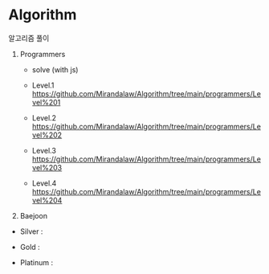 # Algorithm
알고리즘 풀이
1. Programmers


    - solve (with js)

    - Level.1 
      https://github.com/Mirandalaw/Algorithm/tree/main/programmers/Level%201
  
    - Level.2
      https://github.com/Mirandalaw/Algorithm/tree/main/programmers/Level%202
      
    - Level.3
      https://github.com/Mirandalaw/Algorithm/tree/main/programmers/Level%203
      
    - Level.4
      https://github.com/Mirandalaw/Algorithm/tree/main/programmers/Level%204
  
2. Baejoon
   
  - Silver
   : 
     
   
  - Gold
   : 
    

  - Platinum
    :
